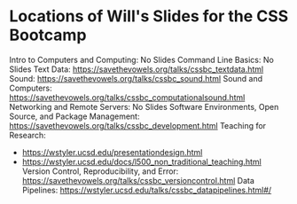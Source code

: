 # Locations of Will's Slides for the CSS Bootcamp

Intro to Computers and Computing: No Slides
Command Line Basics: No Slides
Text Data: <https://savethevowels.org/talks/cssbc_textdata.html>
Sound: <https://savethevowels.org/talks/cssbc_sound.html>
Sound and Computers: <https://savethevowels.org/talks/cssbc_computationalsound.html>
Networking and Remote Servers: No Slides
Software Environments, Open Source, and Package Management: <https://savethevowels.org/talks/cssbc_development.html>
Teaching for Research:
- <https://wstyler.ucsd.edu/presentationdesign.html>
- <https://wstyler.ucsd.edu/docs/l500_non_traditional_teaching.html>
Version Control, Reproducibility, and Error: <https://savethevowels.org/talks/cssbc_versioncontrol.html>
Data Pipelines: <https://wstyler.ucsd.edu/talks/cssbc_datapipelines.html#/>
